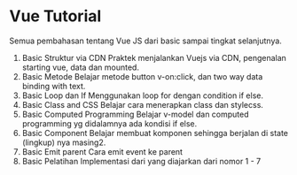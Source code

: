 # Vue Tutorial

Semua pembahasan tentang Vue JS dari basic sampai tingkat selanjutnya.

1.  Basic Struktur via CDN
    Praktek menjalankan Vuejs via CDN, pengenalan starting vue, data dan mounted.
2.  Basic Metode
    Belajar metode button v-on:click, dan two way data binding with text.
3.  Basic Loop dan If
    Menggunakan loop for dengan condition if else.
4.  Basic Class and CSS
    Belajar cara menerapkan class dan stylecss.
5.  Basic Computed Programming
    Belajar v-model dan computed programming yg didalamnya ada kondisi if else.
6.  Basic Component
    Belajar membuat komponen sehingga berjalan di state (lingkup) nya masing2.
7.  Basic Emit parent
    Cara emit event ke parent
8.  Basic Pelatihan
    Implementasi dari yang diajarkan dari nomor 1 - 7
